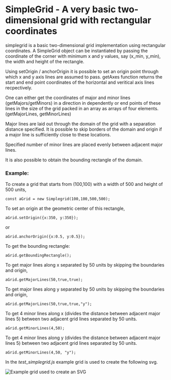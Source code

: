# SimpleGrid - A very basic two-dimensional grid with rectangular coordinates

simplegrid is a basic two-dimensional grid implementation using rectangular coordinates. A SimpleGrid object can be instantiated by passing the coordinate of the corner with minimum x and y values, say (x_min, y_min), the width and height of the rectangle. 

Using setOrigin / anchorOrigin it is possible to set an origin point through which x and y axis lines are assumed to pass. getAxes function returns the start and end point coordinates of the horizontal and veritical axis lines recpectively.

One can either get the coordinates of major and minor lines (getMajors/getMinors) in a direction in dependently or end points of these lines in the size of the grid packed in an array as arrays of four elements. (getMajorLines, getMinorLines)

Major lines are laid out through the domain of the grid with a separation distance specified. It is possible to skip borders of the domain and origin if a major line is sufficiently close to these locations. 

Specified number of minor lines are placed evenly between adjacent major lines.

It is also possible to obtain the bounding rectangle of the domain.

### Example: 

To create a grid that starts from (100,100) with a width of 500 and height of 500 units, 

```const aGrid = new Simplegrid(100,100,500,500);```

To set an origin at the geometric center of this rectangle, 

```aGrid.setOrigin({x:350, y:350}); ```

or

```aGrid.anchorOrigin({x:0.5, y:0.5});```

To get the bounding rectangle: 

```aGrid.getBoundingRectangle();```

To get major lines along x separated by 50 units by skipping the boundaries and origin,

```aGrid.getMajorLines(50,true,true);```

To get major lines along y separated by 50 units by skipping the boundaries and origin,

```aGrid.getMajorLines(50,true,true,"y");```

To get 4 minor lines along x (divides the distance between adjacent major lines 5) between two adjacent grid lines separated by 50 units. 

```aGrid.getMinorLines(4,50);```

To get 4 minor lines along y (divides the distance between adjacent major lines 5) between two adjacent grid lines separated by 50 units. 

```aGrid.getMinorLines(4,50, "y");```

In the *test_simplegrid.js* example grid is used to create the following svg.

![Example grid used to create an SVG](./assets/images/example_grid.png?raw=true "Example grid")